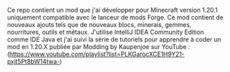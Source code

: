Ce repo contient un mod que j'ai développer pour Minecraft version 1.20.1 uniquement compatible avec le lanceur de mods Forge. Ce mod contient de nouveaux ajouts tels que de nouveaux blocs, minerais, gemmes, nourritures, outils et métaux. J'utilise IntelliJ IDEA Community Edition comme IDE Java et j'ai suivi la série de tutoriels pour apprendre à coder un mod en 1.20.X publiée par Modding by Kaupenjoe sur YouTube : (https://www.youtube.com/playlist?list=PLKGarocXCE1H9Y21-pxjt5Pt8bW14twa-)
